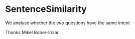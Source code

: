# SentenceSimilarity
We analyse whether the two questions have the same intent 

Thanks Mikel Bober-Irizar
